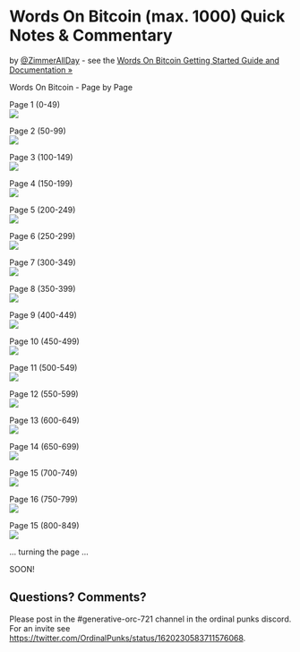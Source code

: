 # Words On Bitcoin (max. 1000) Quick Notes & Commentary

by  [@ZimmerAllDay](https://twitter.com/zimmerallday) -
see the [Words On Bitcoin Getting Started Guide and Documentation »](https://github.com/ZimmerAllDay/btcwords)



Words On Bitcoin - Page by Page

Page 1 (0-49) <br>
![](i/btcwords_0.png)

Page 2 (50-99) <br>
![](i/btcwords_50.png)

Page 3 (100-149) <br>
![](i/btcwords_100.png)

Page 4 (150-199) <br>
![](i/btcwords_150.png)

Page 5 (200-249) <br>
![](i/btcwords_200.png)

Page 6 (250-299) <br>
![](i/btcwords_250.png)

Page 7 (300-349) <br>
![](i/btcwords_300.png)

Page 8 (350-399) <br>
![](i/btcwords_350.png)

Page 9 (400-449) <br>
![](i/btcwords_400.png)

Page 10 (450-499) <br>
![](i/btcwords_450.png)

Page 11 (500-549) <br>
![](i/btcwords_500.png)

Page 12 (550-599) <br>
![](i/btcwords_550.png)

Page 13 (600-649) <br>
![](i/btcwords_600.png)

Page 14 (650-699) <br>
![](i/btcwords_650.png)

Page 15 (700-749) <br>
![](i/btcwords_700.png)

Page 16 (750-799) <br>
![](i/btcwords_750.png)

Page 15 (800-849) <br>
![](i/btcwords_800.png)


... turning the page ...

SOON!






## Questions? Comments?

Please post in the #generative-orc-721 channel
in the ordinal punks discord.
For an invite
see <https://twitter.com/OrdinalPunks/status/1620230583711576068>.









